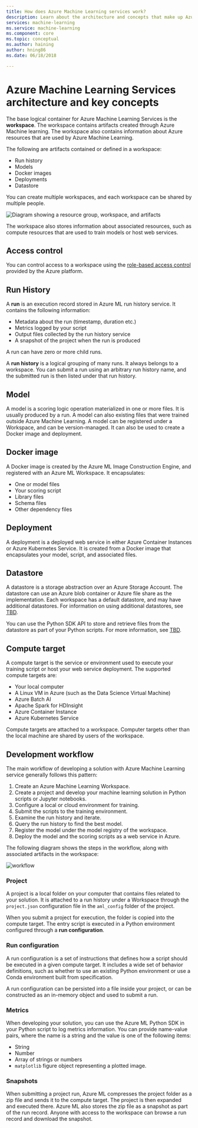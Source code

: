 ```yaml
---
title: How does Azure Machine Learning services work?
description: Learn about the architecture and concepts that make up Azure Machine Learning Services. 
services: machine-learning
ms.service: machine-learning
ms.component: core
ms.topic: conceptual
ms.author: haining
author: hning86
ms.date: 06/18/2018

---
```


# Azure Machine Learning Services architecture and key concepts 

The base logical container for Azure Machine Learning Services is the __workspace__. The workspace contains artifacts created through Azure Machine learning. The workspace also contains information about Azure resources that are used by Azure Machine Learning.

The following are artifacts contained or defined in a workspace:

* Run history
* Models
* Docker images
* Deployments
* Datastore

You can create multiple workspaces, and each workspace can be shared by multiple people.

![Diagram showing a resource group, workspace, and artifacts](./media/concept-azure-machine-learning-architecture.md/workspace-architecture.png)

The workspace also stores information about associated resources, such as compute resources that are used to train models or host web services.

## Access control

You can control access to a workspace using the [role-based access control](https://docs.microsoft.com/azure/role-based-access-control/overview) provided by the Azure platform. 

## Run History

A __run__ is an execution record stored in Azure ML run history service. It contains the following information:

* Metadata about the run (timestamp, duration etc.)
* Metrics logged by your script
* Output files collected by the run history service
* A snapshot of the project when the run is produced

A run can have zero or more child runs.

A __run history__ is a logical grouping of many runs. It always belongs to a workspace. You can submit a run using an arbitrary run history name, and the submitted run is then listed under that run history.

## Model

A model is a scoring logic operation materialized in one or more files. It is usually produced by a run. A model can also existing files that were trained outside Azure Machine Learning. A model can be registered under a Workspace, and can be version-managed. It can also be used to create a Docker image and deployment.

## Docker image

A Docker image is created by the Azure ML Image Construction Engine, and registered with an Azure ML Workspace. It encapsulates:

* One or model files
* Your scoring script
* Library files
* Schema files
* Other dependency files

## Deployment

A deployment is a deployed web service in either Azure Container Instances or Azure Kubernetes Service. It is created from a Docker image that encapsulates your model, script, and associated files.

## Datastore

A datastore is a storage abstraction over an Azure Storage Account. The datastore can use an Azure blob container or Azure file share as the implementation. Each workspace has a default datastore, and may have additional datastores. For information on using additional datastores, see [TBD]().

You can use the Python SDK API to store and retrieve files from the datastore as part of your Python scripts. For more information, see [TBD]().

## Compute target

A compute target is the service or environment used to execute your training script or host your web service deployment. The supported compute targets are:

* Your local computer
* A Linux VM in Azure (such as the Data Science Virtual Machine)
* Azure Batch AI
* Apache Spark for HDInsight
* Azure Container Instance
* Azure Kubernetes Service

Compute targets are attached to a workspace. Computer targets other than the local machine are shared by users of the workspace.

## Development workflow

The main workflow of developing a solution with Azure Machine Learning service generally follows this pattern:

1. Create an Azure Machine Learning Workspace.
2. Create a project and develop your machine learning solution in Python scripts or Jupyter notebooks.
3. Configure a local or cloud environment for training.
4. Submit the scripts to the training environment.
5. Examine the run history and iterate.
6. Query the run history to find the best model.
7. Register the model under the model registry of the workspace.
8. Deploy the model and the scoring scripts as a web service in Azure.

The following diagram shows the steps in the workflow, along with associated artifacts in the workspace:

![workflow](./media/concept-azure-machine-learning-architecture.md/amlworkflow.png)

### Project

A project is a local folder on your computer that contains files related to your solution. It is attached to a run history under a Workspace through the `project.json` configuration file in the `aml_config` folder of the project. 

When you submit a project for execution, the folder is copied into the compute target. The entry script is executed in a Python environment configured through a __run configuration__.

### Run configuration

A run configuration is a set of instructions that defines how a script should be executed in a given compute target. It includes a wide set of behavior definitions, such as whether to use an existing Python environment or use a Conda environment built from specification.

A run configuration can be persisted into a file inside your project, or can be constructed as an in-memory object and used to submit a run.

### Metrics

When developing your solution, you can use the Azure ML Python SDK in your Python script to log metrics information. You can provide name-value pairs, where the name is a string and the value is one of the following items:

* String
* Number
* Array of strings or numbers
* `matplotlib` figure object representing a plotted image.

### Snapshots

When submitting a project run, Azure ML compresses the project folder as a zip file and sends it to the compute target. The project is then expanded and executed there. Azure ML also stores the zip file as a snapshot as part of the run record. Anyone with access to the workspace can browse a run record and download the snapshot.


